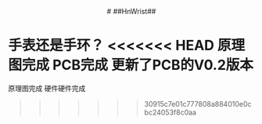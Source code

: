 <p align="center">  
# ##HnWrist##
</p>   

 手表还是手环？
<<<<<<< HEAD
 原理图完成
 PCB完成
 更新了PCB的V0.2版本
=======
原理图完成
硬件硬件完成
>>>>>>> 30915c7e01c777808a884010e0cbc24053f8c0aa
